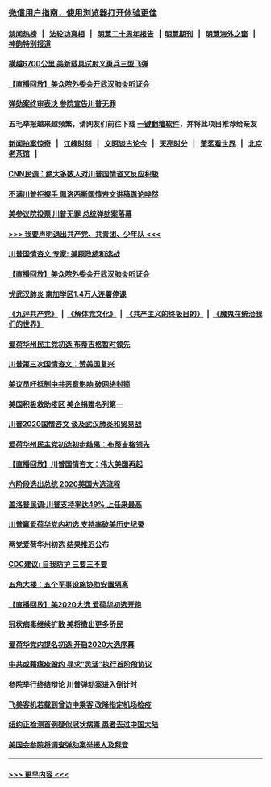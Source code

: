 ### [微信用户指南，使用浏览器打开体验更佳](https://github.com/gfw-breaker/banned-news1/blob/master/indexes/wechat-guide.md?t=0)
#### [禁闻热榜](热点新闻.md?t=0)  &nbsp;&nbsp;|&nbsp;&nbsp; [法轮功真相](https://github.com/gfw-breaker/truth/blob/master/README.md?t=0) &nbsp;&nbsp;|&nbsp;&nbsp; [明慧二十周年报告](https://github.com/gfw-breaker/mh-reports/blob/master/README.md?t=0) &nbsp;&nbsp;|&nbsp;&nbsp;[明慧期刊](https://github.com/gfw-breaker/mh-qikan) &nbsp;&nbsp;|&nbsp;&nbsp; [明慧海外之窗](https://github.com/gfw-breaker/mh-news/blob/master/README.md?t=0) &nbsp;&nbsp;|&nbsp;&nbsp; [神韵特别报道](https://github.com/gfw-breaker/mh-news/blob/master/shenyun.md?t=0)
#### [横越6700公里 美新载具试射义勇兵三型飞弹](../pages/prog203/a102770574.md?t=02061411) 
#### [【直播回放】美众院外委会开武汉肺炎听证会](../pages/prog203/a102770446.md?t=02061411) 
#### [弹劾案终审表决 参院宣告川普无罪](../pages/prog203/a102770372.md?t=02061411) 
#### 五毛举报越来越频繁，请网友们前往下载 [一键翻墙软件](https://github.com/gfw-breaker/ssr-accounts)，并将此项目推荐给亲友
#### [新闻拍案惊奇](https://github.com/gfw-breaker/banned-news1/blob/master/pages/link4.md) &nbsp;&nbsp;|&nbsp;&nbsp; [江峰时刻](https://github.com/gfw-breaker/banned-news1/blob/master/pages/link4.md) &nbsp;&nbsp;|&nbsp;&nbsp; [文昭谈古论今](https://github.com/gfw-breaker/banned-news1/blob/master/pages/link4.md) &nbsp;&nbsp;|&nbsp;&nbsp; [天亮时分](https://github.com/gfw-breaker/banned-news1/blob/master/pages/link4.md) &nbsp;&nbsp;|&nbsp;&nbsp; [萧茗看世界](https://github.com/gfw-breaker/banned-news1/blob/master/pages/link4.md) &nbsp;&nbsp;|&nbsp;&nbsp; [北京老茶馆](https://github.com/gfw-breaker/banned-news1/blob/master/pages/link4.md) &nbsp;&nbsp;|&nbsp;&nbsp; 
#### [CNN民调：绝大多数人对川普国情咨文反应积极](../pages/prog203/a102770266.md?t=02061411) 
#### [不满川普拒握手 佩洛西撕国情咨文讲稿舆论哗然](../pages/prog203/a102770197.md?t=02061411) 
#### [美参议院投票 川普无罪 总统弹劾案落幕](../pages/prog203/a102770339.md?t=02061411) 
#### [>>> 我要声明退出共产党、共青团、少年队 <<<](https://github.com/begood0513/goodnews/blob/master/quit/letter.md) 
#### [川普国情咨文 专家: 兼顾政绩和选战](../pages/prog203/a102770277.md?t=02061411) 
#### [【直播回放】美众院外委会开武汉肺炎听证会](../pages/prog203/a102770210.md?t=02061411) 
#### [忧武汉肺炎 南加学区1.4万人连署停课](../pages/prog203/a102770166.md?t=02061411) 
#### [《九评共产党》](https://github.com/begood0513/9ping.md/blob/master/README.md) &nbsp;|&nbsp; [《解体党文化》](../../../../jtdwh.md/blob/master/README.md)  &nbsp;|&nbsp; [《共产主义的终极目的》](../../../../gczydzjmd.md/blob/master/README.md) &nbsp;|&nbsp; [《魔鬼在统治我们的世界》](../../../../mgztzwmdsj.md/blob/master/README.md) 
#### [爱荷华州民主党初选 布蒂吉格暂时领先](../pages/prog203/a102770142.md?t=02061411) 
#### [川普第三次国情咨文：赞美国复兴](../pages/prog203/a102770133.md?t=02061411) 
#### [美议员吁抵制中共恶意影响 破网络封锁](../pages/prog203/a102770069.md?t=02061411) 
#### [美国积极救助疫区 美企捐赠名列第一](../pages/prog203/a102770023.md?t=02061411) 
#### [川普2020国情咨文 谈及武汉肺炎和贸易战](../pages/prog203/a102769813.md?t=02061411) 
#### [爱荷华州民主党初选初步结果：布蒂吉格领先](../pages/prog203/a102769463.md?t=02061411) 
#### [【直播回放】川普国情咨文：伟大美国再起](../pages/prog203/a102768464.md?t=02061411) 
#### [六阶段选出总统 2020美国大选流程](../pages/prog203/a102769417.md?t=02061411) 
#### [盖洛普民调:川普支持率达49% 上任来最高](../pages/prog203/a102769331.md?t=02061411) 
#### [川普赢爱荷华党内初选 支持率破美历史纪录](../pages/prog203/a102769296.md?t=02061411) 
#### [两党爱荷华州初选 结果推迟公布](../pages/prog203/a102769256.md?t=02061411) 
#### [CDC建议: 自我防护 三要三不要](../pages/prog203/a102769261.md?t=02061411) 
#### [五角大楼：五个军事设施协助安置隔离](../pages/prog203/a102769237.md?t=02061411) 
#### [【直播回放】美2020大选 爱荷华初选开跑](../pages/prog203/a102768484.md?t=02061411) 
#### [冠状病毒继续扩散 美将撤出更多侨民](../pages/prog203/a102768407.md?t=02061411) 
#### [爱荷华党内提名初选 开启2020大选序幕](../pages/prog203/a102768451.md?t=02061411) 
#### [中共或藉瘟疫毁约 寻求“灵活”执行首阶段协议](../pages/prog203/a102768331.md?t=02061411) 
#### [参院举行终结辩论 川普弹劾案进入倒计时](../pages/prog203/a102768276.md?t=02061411) 
#### [飞美客机若载到曾访中乘客 改降指定机场检疫](../pages/prog203/a102767735.md?t=02061411) 
#### [纽约正检测首例疑似冠状病毒 患者去过中国大陆](../pages/prog203/a102767642.md?t=02061411) 
#### [美国会参院将调查弹劾案举报人及拜登](../pages/prog203/a102767546.md?t=02061411) 

----
#### [ >>> 更早内容 <<< ](../indexes/prog203-earlier.md)
